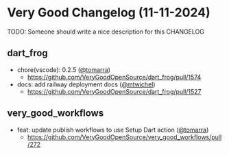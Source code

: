 # Very Good Changelog (11-11-2024)

TODO: Someone should write a nice description for this CHANGELOG

## dart_frog
- chore(vscode): 0.2.5 ([@tomarra](https://github.com/tomarra))
	- https://github.com/VeryGoodOpenSource/dart_frog/pull/1574
- docs: add railway deployment docs ([@mtwichel](https://github.com/mtwichel))
	- https://github.com/VeryGoodOpenSource/dart_frog/pull/1527

## very_good_workflows
- feat: update publish workflows to use Setup Dart action ([@tomarra](https://github.com/tomarra))
	- https://github.com/VeryGoodOpenSource/very_good_workflows/pull/272
